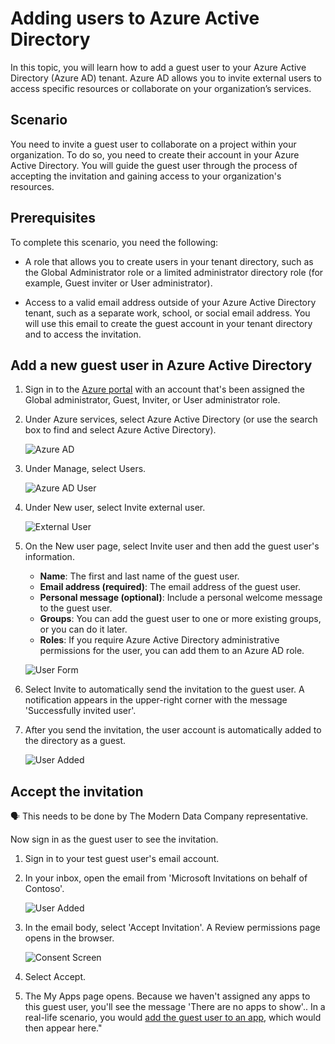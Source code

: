# Adding users to Azure Active Directory

In this topic, you will learn how to add a guest user to your Azure Active Directory (Azure AD) tenant. Azure AD allows you to invite external users to access specific resources or collaborate on your organization’s services. 

## Scenario

You need to invite a guest user to collaborate on a project within your organization. To do so, you need to create their account in your Azure Active Directory. You will guide the guest user through the process of accepting the invitation and gaining access to your organization's resources.

## Prerequisites

To complete this scenario, you need the following:

- A role that allows you to create users in your tenant directory, such as the Global Administrator role or a limited administrator directory role (for example, Guest inviter or User administrator).

- Access to a valid email address outside of your Azure Active Directory tenant, such as a separate work, school, or social email address. You will use this email to create the guest account in your tenant directory and to access the invitation.

## Add a new guest user in Azure Active Directory

1. Sign in to the [Azure portal](https://portal.azure.com/) with an account that's been assigned the Global administrator, Guest, Inviter, or User administrator role.

2. Under Azure services, select Azure Active Directory (or use the search box to find and select Azure Active Directory).
    
    ![Azure AD]( /learn/operator_learn_track/access_control/authentication/adding_user_in_azure_ad/azure_ad.png)
    
3. Under Manage, select Users.
    
    ![Azure AD User](/learn/operator_learn_track/access_control/authentication/adding_user_in_azure_ad/users.png)
    
4. Under New user, select Invite external user.
    
    ![External User](/learn/operator_learn_track/access_control/authentication/adding_user_in_azure_ad/external_users.png)
    
5. On the New user page, select Invite user and then add the guest user's information.
    - **Name**: The first and last name of the guest user.
    - **Email address (required)**: The email address of the guest user.
    - **Personal message (optional)**: Include a personal welcome message to the guest user.
    - **Groups**: You can add the guest user to one or more existing groups, or you can do it later.
    - **Roles**: If you require Azure Active Directory administrative permissions for the user, you can add them to an Azure AD role.
    
    ![User Form](/learn/operator_learn_track/access_control/authentication/adding_user_in_azure_ad/new_user_form.png)
    
6. Select Invite to automatically send the invitation to the guest user. A notification appears in the upper-right corner with the message 'Successfully invited user'.

7. After you send the invitation, the user account is automatically added to the directory as a guest.
    
    ![User Added](/learn/operator_learn_track/access_control/authentication/adding_user_in_azure_ad/user_added.png)
    

## Accept the invitation

<aside class="callout">
🗣️ This needs to be done by The Modern Data Company representative.
</aside>

Now sign in as the guest user to see the invitation.

1. Sign in to your test guest user's email account.
2. In your inbox, open the email from 'Microsoft Invitations on behalf of Contoso'.
    
    ![User Added](/learn/operator_learn_track/access_control/authentication/adding_user_in_azure_ad/email_invite.png) 
    
3. In the email body, select 'Accept Invitation'. A Review permissions page opens in the browser.
    
    ![Consent Screen](/learn/operator_learn_track/access_control/authentication/adding_user_in_azure_ad/email_invite.png) 

4. Select Accept.

5. The My Apps page opens. Because we haven't assigned any apps to this guest user, you'll see the message 'There are no apps to show'.. In a real-life scenario, you would [add the guest user to an app](https://learn.microsoft.com/en-us/azure/active-directory/external-identities/add-users-administrator#add-guest-users-to-an-application), which would then appear here."
